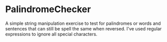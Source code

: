# PalindromeChecker
A simple string manipulation exercise to test for palindromes or words and sentences that can still be spell the same when reversed. I've used regular expressions to ignore all special characters.

